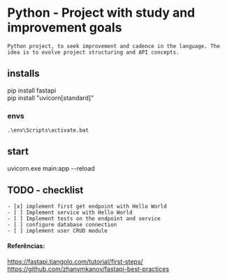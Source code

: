 # Python - Project with study and improvement goals
    Python project, to seek improvement and cadence in the language. The idea is to evolve project structuring and API concepts.


## installs
pip install fastapi   
pip install "uvicorn[standard]" 


### envs
    .\env\Scripts\activate.bat

## start
uvicorn.exe main:app --reload

## TODO - checklist
    - [x] implement first get endpoint with Hello World
    - [ ] Implement service with Hello World
    - [ ] Implement tests on the endpoint and service
    - [ ] configure database connection
    - [ ] implement user CRUD module



#### Referências:
https://fastapi.tiangolo.com/tutorial/first-steps/
https://github.com/zhanymkanov/fastapi-best-practices